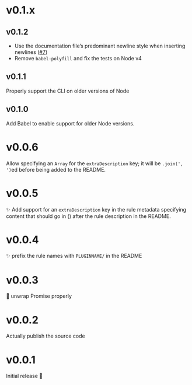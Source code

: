 # v0.1.x

## v0.1.2
* Use the documentation file’s predominant newline style when inserting newlines ([#7])
* Remove `babel-polyfill` and fix the tests on Node v4

[#7]: https://github.com/j-f1/eslint-docs/issues/7

## v0.1.1
Properly support the CLI on older versions of Node

## v0.1.0
Add Babel to enable support for older Node versions.

# v0.0.6
Allow specifying an `Array` for the `extraDescription` key;
it will be `.join(', ')`ed before being added to the README.

# v0.0.5
✨ Add support for an `extraDescription` key in the rule metadata
specifying content that should go in () after the rule description in the README.

# v0.0.4
✨ prefix the rule names with `PLUGINNAME/` in the README

# v0.0.3
🐛 unwrap Promise properly

# v0.0.2
Actually publish the source code

# v0.0.1
Initial release 🚀
